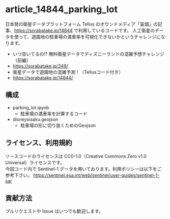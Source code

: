 # article_14844_parking_lot
日本発の衛星データプラットフォーム Tellus のオウンドメディア「宙畑」の記事、https://sorabatake.jp/14844 で利用しているコードです。
人工衛星のデータを使って、遊園地の駐車場の満車率を可視化できないかというチャレンジになります。

- いつ空いてるの!? 無料衛星データでディズニーランドの混雑予想チャレンジ（前編）
- https://sorabatake.jp/349/
- 衛星データで遊園地の混雑予測！（Tellusコード付き）
- https://sorabatake.jp/14844/

## 構成
- parking_lot.ipynb
    - 駐車場の満車率を計算するコード
-  disneysisaku.geojson
    - 駐車場の形に切り抜くためのGeojson 
## ライセンス、利用規約
ソースコードのライセンスは CC0-1.0（Creative Commons Zero v1.0 Universal）ライセンスです。  
今回コード内で Sentinel-1 データを用いております。利用ポリシーは以下をご参考下さい。
https://sentinel.esa.int/web/sentinel/user-guides/sentinel-1-sar

## 貢献方法
プルリクエストや Issue はいつでも歓迎します。
